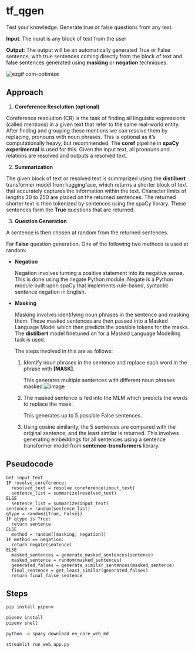 # tf_qgen

Test your knowledge. Generate true or false questions from any text.

**Input**: The input is any block of text from the user

**Output**: The output will be an automatically generated True or False sentence, with true sentences coming directly from the block of text and false sentences generated using **masking** or **negation** techniques.

![ezgif com-optimize](https://github.com/IzicTemi/tf_qgen/assets/19413520/4a4646a6-1cdf-4703-91ac-f9573522ba7b)

## Approach

1. **Coreference Resolution (optional)**

Coreference resolution (CR) is the task of finding all linguistic expressions (called mentions) in a given text that refer to the same real-world entity. After finding and grouping these mentions we can resolve them by replacing, pronouns with noun phrases. This is optional as it’s computationally heavy, but recommended. The **coref** pipeline in **spaCy experimental** is used for this. Given the input text, all pronouns and relations are resolved and outputs a resolved text.

2. **Summarization**

The given block of text or resolved text is summarized using the **distilbert** transformer model from huggingface, which returns a shorter block of text that accurately captures the information within the text. Character limits of lengths 30 to 250 are placed on the returned sentences. The returned shorter text is then tokenized by sentences using the spaCy library. These sentences form the **True** questions that are returned.

3. **Question Generation**

A sentence is then chosen at random from the returned sentences.

For **False** question generation. One of the following two methods is used at random:
  - **Negation**
    
    Negation involves turning a positive statement into its negative sense. This is done using the negate Python module. Negate is a Python module built upon spaCy that implements rule-based, syntactic sentence negation in English.
    
  - **Masking**
    
    Masking involves identifying noun phrases in the sentence and masking them. These masked sentences are then passed into a Masked Language Model which then predicts the possible tokens for the masks. The **distilbert** model finetuned on for a Masked Language Modelling task is used.
    
      The steps involved in this are as follows:
    
      1. Identify noun phrases in the sentence and replace each word in the phrase with **[MASK]**.
      
          This generates multiple sentences with different noun phrases masked.![image](https://github.com/IzicTemi/tf_qgen/assets/19413520/746a1c6d-c9bb-482b-aade-57c300e48595)

      2. The masked sentence is fed into the MLM which predicts the words to replace the mask.
      
          This generates up to 5 possible False sentences.

      3. Using cosine similarity, the 5 sentences are compared with the original sentence, and the
      least similar is returned. This involves generating embeddings for all sentences using a
      sentence transformer model from **sentence-transformers** library.  

## Pseudocode
```
Get input_text
IF resolve_coreference:
  resolved_text = resolve coreference(input_text)
  sentence_list = summarize(resolved_text)
ELSE
  sentence_list = summarize(input_text)
sentence = random(sentence_list)
qtype = random([True, False])
IF qtype is True:
  return sentence
ELSE
  method = random([masking, negation])
IF method == negation:
  return negate(sentence)
ELSE
  masked_sentences = generate_masked_sentences(sentence)
  masked_sentence = random(masked_sentences)
  generated_falses = generate_similar_sentences(masked_sentence)
  final_sentence = get_least_similar(generated_falses)
  return final_false_sentence
```

## Steps
```bash
pip install pipenv
```

```bash
pipenv install
pipenv shell
```

```bash
python -m spacy download en_core_web_md
```

```bash
streamlit run web_app.py
```
